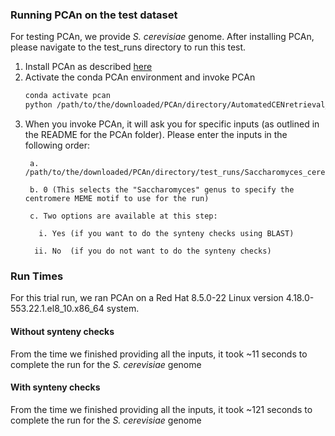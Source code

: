 ### Running PCAn on the test dataset

For testing PCAn, we provide _S. cerevisiae_ genome. After installing PCAn, please navigate to the test_runs directory to run this test.

1. Install PCAn as described [here](https://github.com/JHelsen/point-centromere-detection/tree/main/PCAn#readme)
2. Activate the conda PCAn environment and invoke PCAn
    ```bash
    conda activate pcan
    python /path/to/the/downloaded/PCAn/directory/AutomatedCENretrieval_ForPublishing.py
    ```
2. When you invoke PCAn, it will ask you for specific inputs (as outlined in the README for the PCAn folder). Please enter the inputs in the following order:
    ```   
     a. /path/to/the/downloaded/PCAn/directory/test_runs/Saccharomyces_cerevisiae.fna
    ```
    ```
     b. 0 (This selects the "Saccharomyces" genus to specify the centromere MEME motif to use for the run)
    ```
    ```
     c. Two options are available at this step:

       i. Yes (if you want to do the synteny checks using BLAST)

      ii. No  (if you do not want to do the synteny checks)
    ```

### Run Times
For this trial run, we ran PCAn on a Red Hat 8.5.0-22 Linux version 4.18.0-553.22.1.el8_10.x86_64 system. 

#### Without synteny checks
From the time we finished providing all the inputs, it took ~11 seconds to complete the run for the _S. cerevisiae_ genome
#### With synteny checks
From the time we finished providing all the inputs, it took ~121 seconds to complete the run for the _S. cerevisiae_ genome
   
